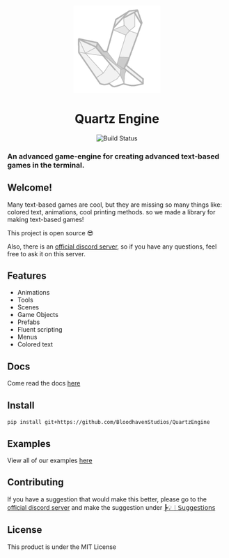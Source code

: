 <div align="center">

<img src="https://github.com/BloodhavenStudios/QuartzEngine/blob/main/logo.png" width="200" alt="Quartz Engine"/>
<h1>Quartz Engine</h1>

<div>
    <img src="https://travis-ci.com/BloodhavenStudios/QuartzEngine.svg?branch=master" alt="Build Status">
</div>

</div>



<p><h3>An advanced game-engine for creating advanced text-based games in the terminal.</h3></p>

## Welcome!
Many text-based games are cool, but they are missing so many things like: colored text, animations, cool printing methods. so we made a library for making text-based games!

This project is open source 😎

Also, there is an [official discord server](https://discord.gg/nGZ3pH5Rq3), so
if you have any questions, feel free to ask it on this server.

## Features
- Animations
- Tools
- Scenes
- Game Objects
- Prefabs
- Fluent scripting
- Menus
- Colored text

## Docs
Come read the docs [here](https://bloodhavenstudios2020.gitbook.io/quartzengine-docs/)

## Install
```
pip install git+https://github.com/BloodhavenStudios/QuartzEngine
```

## Examples
View all of our examples [here](https://github.com/BloodhavenStudios/QuartzEngine/tree/main/examples)

## Contributing 
If you have a suggestion that would make this better, please go to the [official discord server](https://discord.gg/nGZ3pH5Rq3) and make the suggestion under [┣💡︱𝖲𝗎𝗀𝗀𝖾𝗌𝗍𝗂𝗈𝗇𝗌](https://discord.com/channels/751537610798923776/983132575256166460)

## License
This product is under the MIT License

